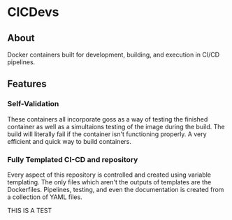 # CICDevs

## About

Docker containers built for development, building, and execution in CI/CD pipelines.

## Features

### Self-Validation

These containers all incorporate goss as a way of testing the finished container as well as a simultaions testing of the image during the build. The build will literally fail if the container isn't functioning properly. A very efficient and quick way to build containers.

### Fully Templated CI-CD and repository

Every aspect of this repository is controlled and created using variable templating. The only files which aren't the outputs of templates are the Dockerfiles. Pipelines, testing, and even the documentation is created from a collection of YAML files.

THIS IS A TEST
